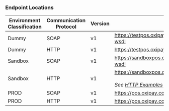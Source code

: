 ### Endpoint Locations

Environment<br/>Classification | Communication<br/>Protocol | Version | URL
----------|----------|----------|----------
Dummy | SOAP | v1 | <a href="https://testpos.oxipay.com.au/soap/v1/TestService.svc?wsdl">https://testpos.oxipay.com.au/soap/v1/TestService.svc?wsdl</a>
Dummy | HTTP | v1 | <a href="https://testpos.oxipay.com.au/webapi/v1/">https://testpos.oxipay.com.au/webapi/v1/</a>
Sandbox | SOAP | v1 | <a href="https://sandbox.oxipaypos.com.au/soap/v1/Service.svc?wsdl">https://sandboxpos.oxipay.com.au/soap/v1/Service.svc?wsdl</a>
Sandbox | HTTP | v1 | <a href="https://sandboxpos.oxipay.com.au/webapi/v1/">https://sandboxpos.oxipay.com.au/webapi/v1/</a><br/><br/><em>See <a href="/api_information/http_examples/">HTTP Examples</a> for a list of specific endpoints.</em>
PROD | SOAP | v1 | <a href="https://pos.oxipay.com.au/soap/v1/Service.svc?wsdl">https://pos.oxipay.com.au/soap/v1/Service.svc?wsdl</a>
PROD | HTTP | v1 | <a href="https://pos.oxipay.com.au/webapi/v1/">https://pos.oxipay.com.au/webapi/v1/</a>
